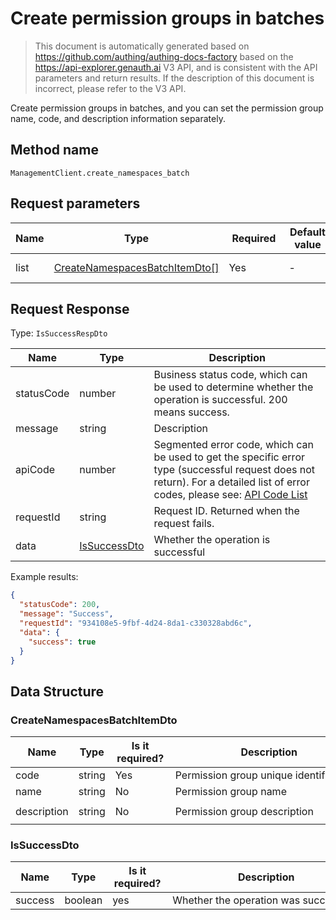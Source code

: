 # Create permission groups in batches

<!--
Warning⚠️:
Do not modify this document directly,
https://github.com/Authing/authing-docs-factory
Use this project to generate
-->

<LastUpdated />

> This document is automatically generated based on https://github.com/authing/authing-docs-factory based on the https://api-explorer.genauth.ai V3 API, and is consistent with the API parameters and return results. If the description of this document is incorrect, please refer to the V3 API.

Create permission groups in batches, and you can set the permission group name, code, and description information separately.

## Method name

`ManagementClient.create_namespaces_batch`

## Request parameters

| Name | Type                                                                       | <div style="width:80px">Required</div> | <div style="width:60px">Default value</div> | <div style="width:300px">Description</div>    | <div style="width:200px">Sample value</div> |
| ---- | -------------------------------------------------------------------------- | -------------------------------------- | ------------------------------------------- | --------------------------------------------- | ------------------------------------------- |
| list | <a href="#CreateNamespacesBatchItemDto">CreateNamespacesBatchItemDto[]</a> | Yes                                    | -                                           | Permission group list Array length limit: 50. |                                             |

## Request Response

Type: `IsSuccessRespDto`

| Name       | Type                                     | Description                                                                                                                                                                                                                                                                                                                                         |
| ---------- | ---------------------------------------- | --------------------------------------------------------------------------------------------------------------------------------------------------------------------------------------------------------------------------------------------------------------------------------------------------------------------------------------------------- |
| statusCode | number                                   | Business status code, which can be used to determine whether the operation is successful. 200 means success.                                                                                                                                                                                                                                        |
| message    | string                                   | Description                                                                                                                                                                                                                                                                                                                                         |
| apiCode    | number                                   | Segmented error code, which can be used to get the specific error type (successful request does not return). For a detailed list of error codes, please see: [API Code List](https://api-explorer.genauth.ai/?tag=group/%E5%BC%80%E5%8F%91%E5%87%86%E5%A4%87#tag/%E5%BC%80%E5%8F%91%E5%87%86%E5%A4%87/%E9%94%99%E8%AF%AF%E5%A4%84%E7%90%86/apiCode) |
| requestId  | string                                   | Request ID. Returned when the request fails.                                                                                                                                                                                                                                                                                                        |
| data       | <a href="#IsSuccessDto">IsSuccessDto</a> | Whether the operation is successful                                                                                                                                                                                                                                                                                                                 |

Example results:

```json
{
  "statusCode": 200,
  "message": "Success",
  "requestId": "934108e5-9fbf-4d24-8da1-c330328abd6c",
  "data": {
    "success": true
  }
}
```

## Data Structure

### <a id="CreateNamespacesBatchItemDto"></a> CreateNamespacesBatchItemDto

| Name        | Type   | <div style="width:80px">Is it required?</div> | <div style="width:300px">Description</div> | <div style="width:200px">Sample value</div> |
| ----------- | ------ | --------------------------------------------- | ------------------------------------------ | ------------------------------------------- |
| code        | string | Yes                                           | Permission group unique identifier         | `my-namespace`                              |
| name        | string | No                                            | Permission group name                      | `My permission group`                       |
| description | string | No                                            | Permission group description               | `My permission group description`           |

### <a id="IsSuccessDto"></a> IsSuccessDto

| Name    | Type    | <div style="width:80px">Is it required?</div> | <div style="width:300px">Description</div> | <div style="width:200px">Sample value</div> |
| ------- | ------- | --------------------------------------------- | ------------------------------------------ | ------------------------------------------- |
| success | boolean | yes                                           | Whether the operation was successful       | `true`                                      |
